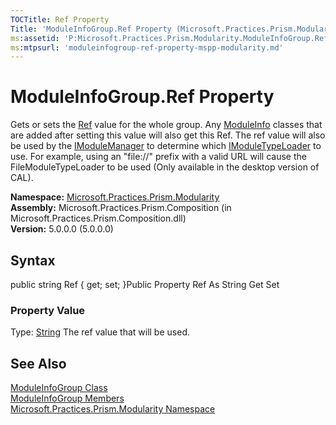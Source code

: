 ```yaml
---
TOCTitle: Ref Property
Title: 'ModuleInfoGroup.Ref Property (Microsoft.Practices.Prism.Modularity)'
ms:assetid: 'P:Microsoft.Practices.Prism.Modularity.ModuleInfoGroup.Ref'
ms:mtpsurl: 'moduleinfogroup-ref-property-mspp-modularity.md'
---
```


# ModuleInfoGroup.Ref Property

Gets or sets the [Ref](https://msdn.microsoft.com/library/microsoft.practices.prism.modularity.moduleinfo.ref) value for the whole group. Any [ModuleInfo](https://msdn.microsoft.com/library/microsoft.practices.prism.modularity.moduleinfo) classes that are added after setting this value will also get this Ref. The ref value will also be used by the [IModuleManager](https://msdn.microsoft.com/library/microsoft.practices.prism.modularity.imodulemanager) to determine which [IModuleTypeLoader](https://msdn.microsoft.com/library/microsoft.practices.prism.modularity.imoduletypeloader) to use. For example, using an "file://" prefix with a valid URL will cause the FileModuleTypeLoader to be used (Only available in the desktop version of CAL).

**Namespace:** [Microsoft.Practices.Prism.Modularity](https://msdn.microsoft.com/library/microsoft.practices.prism.modularity)
**Assembly:** Microsoft.Practices.Prism.Composition (in Microsoft.Practices.Prism.Composition.dll)<br/>
**Version:** 5.0.0.0 (5.0.0.0)

## Syntax
public string Ref { get; set; }Public Property Ref As String Get Set
### Property Value

Type: [String](http://msdn.microsoft.com/en-us/library/s1wwdcbf)
The ref value that will be used.

## See Also
[ModuleInfoGroup Class](https://msdn.microsoft.com/library/microsoft.practices.prism.modularity.moduleinfogroup)<br/>
[ModuleInfoGroup Members](https://msdn.microsoft.com/allmembers.t:microsoft.practices.prism.modularity.moduleinfogroup)<br/>
[Microsoft.Practices.Prism.Modularity Namespace](https://msdn.microsoft.com/library/microsoft.practices.prism.modularity)<br/>